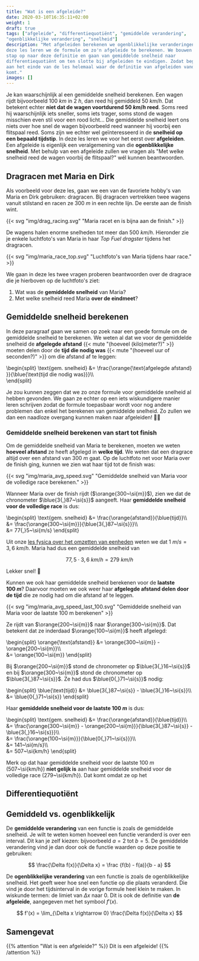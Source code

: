 ```yaml
---
title: "Wat is een afgeleide?"
date: 2020-03-10T16:35:11+02:00
weight: 1
draft: true
tags: ["afgeleide", "differentiequotiënt", "gemiddelde verandering",
"ogenblikkelijke verandering", "snelheid"]
description: "Met afgeleiden berekenen we ogenblikkelijke veranderingen. In
deze les leren we de formule om zo'n afgeleide te berekenen. We bouwen stap per
stap op naar deze definitie en gaan van gemiddelde snelheid naar
differentiequotiënt om ten slotte bij afgeleiden te eindigen. Zodat begrijp je
aan het einde van de les helemaal waar de definitie van afgeleiden vandaan
komt."
images: []
---
```


Je kan waarschijnlijk al een gemiddelde snelheid berekenen. Een wagen rijdt
bijvoorbeeld $100~\si{km}$ in $2~\si{h}$, dan reed hij gemiddeld
$50~\si{km/h}$. Dat betekent echter **niet dat de wagen voortdurend
$50~\si{km/h}$ reed**. Soms reed hij waarschijnlijk iets sneller, soms iets
trager, soms stond de wagen misschien even stil voor een rood licht... Die
gemiddelde snelheid leert ons niets over hoe snel de wagen bijvoorbeeld reed
wanneer hij voorbij een flitspaal reed. Soms zijn we echter wel geïnteresseerd
in de **snelheid op een bepaald tijdstip**. In deze les leren we voor het eerst
over **afgeleiden**. Een afgeleide is eigenlijk een veralgemening van die
**ogenblikkelijke snelheid**.  Met behulp van een afgeleide zullen we vragen
als "Met welke snelheid reed de wagen voorbij de flitspaal?" wél kunnen
beantwoorden.


## Dragracen met Maria en Dirk

Als voorbeeld voor deze les, gaan we een van de favoriete hobby's van Maria en
Dirk gebruiken: dragracen.  Bij dragracen vertrekken twee wagens vanuit
stilstand en racen ze $300~\si{m}$ in een rechte lijn. De eerste aan de finish
wint.

{{< svg "img/drag_racing.svg" "Maria racet en is bijna aan de finish." >}}

De wagens halen enorme snelheden tot meer dan $500~\si{km/h}$. Hieronder zie je
enkele luchtfoto's van Maria in haar *Top Fuel dragster* tijdens het dragracen.

{{< svg "img/maria_race_top.svg" "Luchtfoto's van Maria tijdens haar race." >}}

We gaan in deze les twee vragen proberen beantwoorden over de dragrace die je
hierboven op de luchtfoto's ziet:

1. Wat was de **gemiddelde snelheid** van Maria?
2. Met welke snelheid reed Maria **over de eindmeet**?


## Gemiddelde snelheid berekenen

In deze paragraaf gaan we samen op zoek naar een goede formule om de 
gemiddelde snelheid te berekenen. We weten al dat we voor de gemiddelde 
snelheid de **afgelegde afstand**
{{< mute "(hoeveel (kilo)meter?)" >}} moeten delen door de **tijd die nodig 
was** {{< mute "(hoeveel uur of seconden?)" >}} om die afstand af te leggen:

\begin{split}
    \text{gem. snelheid} &= \frac{\orange{\text{afgelegde afstand} }}{\blue{\text{tijd die nodig was}}}\\\\\
\end{split}

Je zou kunnen zeggen dat we zo onze formule voor gemiddelde snelheid al 
hebben gevonden.
We gaan ze echter op een iets wiskundigere manier leren schrijven zodat de 
formule toepasbaar wordt voor nog andere problemen dan enkel het berekenen 
van gemiddelde snelheid. Zo zullen we dan een naadloze overgang kunnen maken 
naar afgeleiden! 🏄‍♀️

### Gemiddelde snelheid berekenen van start tot finish

Om de gemiddelde snelheid van Maria te berekenen, moeten we weten **hoeveel
afstand** ze heeft afgelegd in **welke tijd**. We weten dat een dragrace altijd
over een afstand van $300~\si{m}$ gaat. Op de luchtfoto net voor Maria over de
finish ging, kunnen we zien wat haar tijd tot de finish was:

{{< svg "img/maria_avg_speed.svg" "Gemiddelde snelheid van Maria voor de volledige race berekenen." >}}

Wanneer Maria over de finish rijdt ($\orange{300~\si{m}}$), zien we dat de
chronometer $\blue{3{,}87~\si{s}}$ aangeeft. Haar 
**gemiddelde snelheid voor de volledige race** is dus:

\begin{split}
    \text{gem. snelheid} &= \frac{\orange{afstand}}{\blue{tijd}}\\\\\
                         &= \frac{\orange{300~\si{m}}}{\blue{3{,}87~\si{s}}}\\\\\
                         &= 77{,}5~\si{m/s}
\end{split}

Uit onze [les fysica over het omzetten van
eenheden](../../../fysica/grootheden_eenheden/eenheden_omzetten) weten we dat
$1~\si{m/s} = 3{,}6~\si{km/h}$. Maria had dus een gemiddelde snelheid van

$$77{,}5\cdot3{,}6~\si{km/h} = 279~\si{km/h}$$

Lekker snel! :rocket:

Kunnen we ook haar gemiddelde snelheid berekenen
voor de **laatste $100~\si{m}$**? Daarvoor moeten we ook weer haar **afgelegde
afstand delen door de tijd** die ze nodig had om die afstand af te leggen.

{{< svg "img/maria_avg_speed_last_100.svg" "Gemiddelde snelheid van Maria voor de laatste 100 m berekenen" >}}

Ze rijdt van $\orange{200~\si{m}}$ naar $\orange{300~\si{m}}$. Dat betekent dat
ze inderdaad $\orange{100~\si{m}}$ heeft afgelegd:

\begin{split}
    \orange{\text{afstand}} &= \orange{300~\si{m}} - \orange{200~\si{m}}\\\\\
                            &= \orange{100~\si{m}}
\end{split}

Bij $\orange{200~\si{m}}$ stond de chronometer op $\blue{3{,}16~\si{s}}$ en bij
$\orange{300~\si{m}}$ stond de chronometer op $\blue{3{,}87~\si{s}}$. Ze had
dus $\blue{0{,}71~\si{s}}$ nodig:

\begin{split}
    \blue{\text{tijd}} &= \blue{3{,}87~\si{s}} - \blue{3{,}16~\si{s}}\\\\\
                       &= \blue{0{,}71~\si{s}}
\end{split}

Haar **gemiddelde snelheid voor de laatste $100~\si{m}$** is dus:

\begin{split}
    \text{gem. snelheid}  &= \frac{\orange{afstand}}{\blue{tijd}}\\\\\
                          &= \frac{\orange{300~\si{m}} - \orange{200~\si{m}}}{\blue{3{,}87~\si{s}} - \blue{3{,}16~\si{s}}}\\\\\
                         &= \frac{\orange{100~\si{m}}}{\blue{0{,}71~\si{s}}}\\\\\
                         &= 141~\si{m/s}\\\\\
                         &= 507~\si{km/h}
\end{split}

Merk op dat haar gemiddelde snelheid voor de laatste $100~\si{m}$
(507~\si{km/h}) **niet gelijk is** aan haar gemiddelde snelheid voor de 
volledige race (279~\si{km/h}). Dat komt omdat ze op het 

## Differentiequotiënt

## Gemiddeld vs. ogenblikkelijk

De **gemiddelde verandering** van een functie is zoals de gemiddelde snelheid. Je wilt te weten komen hoeveel een functie veranderd is over een interval. Dit kan je zelf kiezen: bijvoorbeeld $a = 2$ tot $b = 5$. De gemiddelde verandering vind je dan door ook de functie waarden op deze positie te gebruiken:

$$ \frac{\Delta f(x)}{\Delta x} = \frac {f(b) - f(a)}{b - a} $$

De **ogenblikkelijke verandering** van een functie is zoals de ogenblikkelijke snelheid. Het geeft weer hoe snel een functie op die plaats veranderd. Die vind je door het tijdsinterval in de vorige formule heel klein te maken. In wiskunde termen: de limiet van $\Delta x$ naar $0$. Dit is ook de definitie van **de afgeleide**, aangegeven met het symbool $f'(x)$.

$$ f'(x) = \lim_{\Delta x \rightarrow 0} \frac{\Delta f(x)}{\Delta x} $$


## Samengevat

{{% attention "Wat is een afgeleide?" %}}
Dit is een afgeleide!
{{% /attention %}}
